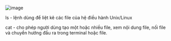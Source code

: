 ![image](https://github.com/Ash-Dust/NMATTT/assets/120457430/ae9574c8-5bb5-4e9b-ab6c-d276b622105e)

ls - lệnh dùng để liệt kê các file của hệ điều hành Unix/Linux

cat  - cho phép người dùng tạo một hoặc nhiều file, xem nội dung file, nối file và chuyển hướng đầu ra trong terminal hoặc file.
